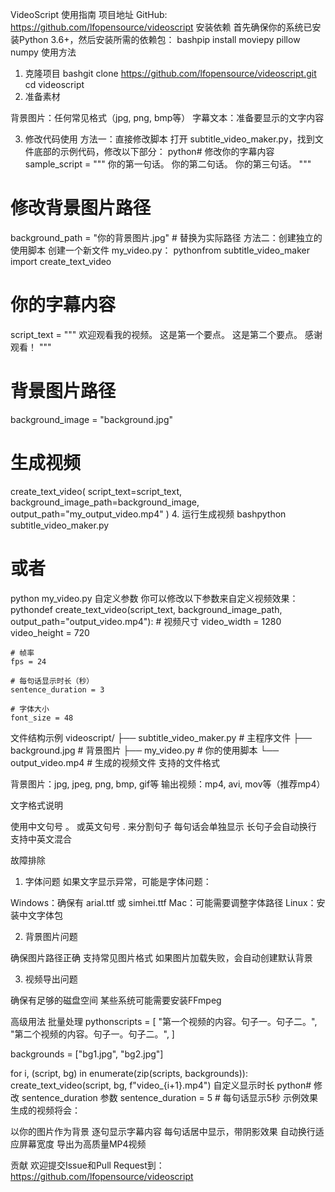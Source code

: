 VideoScript 使用指南
项目地址
GitHub: https://github.com/lfopensource/videoscript
安装依赖
首先确保你的系统已安装Python 3.6+，然后安装所需的依赖包：
bashpip install moviepy pillow numpy
使用方法
1. 克隆项目
bashgit clone https://github.com/lfopensource/videoscript.git
cd videoscript
2. 准备素材

背景图片：任何常见格式（jpg, png, bmp等）
字幕文本：准备要显示的文字内容

3. 修改代码使用
方法一：直接修改脚本
打开 subtitle_video_maker.py，找到文件底部的示例代码，修改以下部分：
python# 修改你的字幕内容
sample_script = """
你的第一句话。
你的第二句话。
你的第三句话。
"""

# 修改背景图片路径
background_path = "你的背景图片.jpg"  # 替换为实际路径
方法二：创建独立的使用脚本
创建一个新文件 my_video.py：
pythonfrom subtitle_video_maker import create_text_video

# 你的字幕内容
script_text = """
欢迎观看我的视频。
这是第一个要点。
这是第二个要点。
感谢观看！
"""

# 背景图片路径
background_image = "background.jpg"

# 生成视频
create_text_video(
    script_text=script_text,
    background_image_path=background_image,
    output_path="my_output_video.mp4"
)
4. 运行生成视频
bashpython subtitle_video_maker.py
# 或者
python my_video.py
自定义参数
你可以修改以下参数来自定义视频效果：
pythondef create_text_video(script_text, background_image_path, output_path="output_video.mp4"):
    # 视频尺寸
    video_width = 1280
    video_height = 720
    
    # 帧率
    fps = 24
    
    # 每句话显示时长（秒）
    sentence_duration = 3
    
    # 字体大小
    font_size = 48
文件结构示例
videoscript/
├── subtitle_video_maker.py    # 主程序文件
├── background.jpg             # 背景图片
├── my_video.py               # 你的使用脚本
└── output_video.mp4          # 生成的视频文件
支持的文件格式

背景图片：jpg, jpeg, png, bmp, gif等
输出视频：mp4, avi, mov等（推荐mp4）

文字格式说明

使用中文句号 。 或英文句号 . 来分割句子
每句话会单独显示
长句子会自动换行
支持中英文混合

故障排除
1. 字体问题
如果文字显示异常，可能是字体问题：

Windows：确保有 arial.ttf 或 simhei.ttf
Mac：可能需要调整字体路径
Linux：安装中文字体包

2. 背景图片问题

确保图片路径正确
支持常见图片格式
如果图片加载失败，会自动创建默认背景

3. 视频导出问题

确保有足够的磁盘空间
某些系统可能需要安装FFmpeg

高级用法
批量处理
pythonscripts = [
    "第一个视频的内容。句子一。句子二。",
    "第二个视频的内容。句子一。句子二。",
]

backgrounds = ["bg1.jpg", "bg2.jpg"]

for i, (script, bg) in enumerate(zip(scripts, backgrounds)):
    create_text_video(script, bg, f"video_{i+1}.mp4")
自定义显示时长
python# 修改 sentence_duration 参数
sentence_duration = 5  # 每句话显示5秒
示例效果
生成的视频将会：

以你的图片作为背景
逐句显示字幕内容
每句话居中显示，带阴影效果
自动换行适应屏幕宽度
导出为高质量MP4视频

贡献
欢迎提交Issue和Pull Request到：
https://github.com/lfopensource/videoscript
